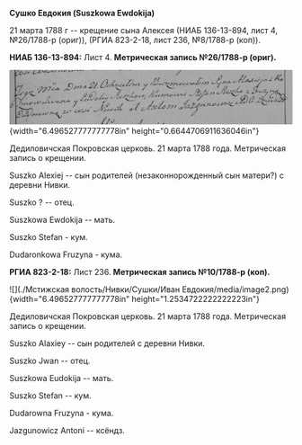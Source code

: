 **Сушко Евдокия (Suszkowa Ewdokija)**

21 марта 1788 г -- крещение сына Алексея (НИАБ 136-13-894, лист 4,
№26/1788-р (ориг)), (РГИА 823-2-18, лист 236, №8/1788-р (коп)).

**НИАБ 136-13-894:** Лист 4. **Метрическая запись №26/1788-р (ориг).**

![](./media/55bb6226cf54ac8edaf5ad519ce5be630c04f634.png){width="6.496527777777778in"
height="0.6644706911636046in"}

Дедиловичская Покровская церковь. 21 марта 1788 года. Метрическая запись
о крещении.

Suszko Alexiej -- сын родителей (незаконнорожденный сын матери?) с
деревни Нивки.

Suszko ? -- отец.

Suszkowa Ewdokija -- мать.

Suszko Stefan - кум.

Dudaronkowa Fruzyna - кума.

**РГИА 823-2-18:** Лист 236. **Метрическая запись №10/1788-р (коп).**

![](./Мстижская волость/Нивки/Сушки/Иван Евдокия/media/image2.png){width="6.496527777777778in"
height="1.2534722222222223in"}

Дедиловичская Покровская церковь. 21 марта 1788 года. Метрическая запись
о крещении.

Suszko Alaxiey -- сын родителей с деревни Нивки.

Suszko Jwan -- отец.

Suszkowa Eudokija -- мать.

Suszko Stefan -- кум.

Dudarowna Fruzyna - кума.

Jazgunowicz Antoni -- ксёндз.
